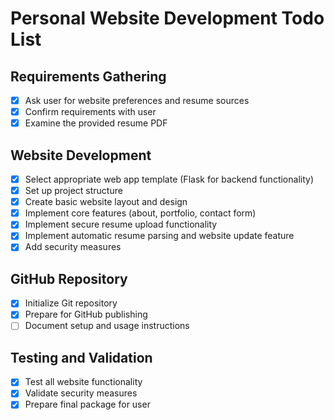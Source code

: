 # Personal Website Development Todo List

## Requirements Gathering
- [x] Ask user for website preferences and resume sources
- [x] Confirm requirements with user
- [x] Examine the provided resume PDF

## Website Development
- [x] Select appropriate web app template (Flask for backend functionality)
- [x] Set up project structure
- [x] Create basic website layout and design
- [x] Implement core features (about, portfolio, contact form)
- [x] Implement secure resume upload functionality
- [x] Implement automatic resume parsing and website update feature
- [x] Add security measures

## GitHub Repository
- [x] Initialize Git repository
- [x] Prepare for GitHub publishing
- [ ] Document setup and usage instructions

## Testing and Validation
- [x] Test all website functionality
- [x] Validate security measures
- [x] Prepare final package for user
